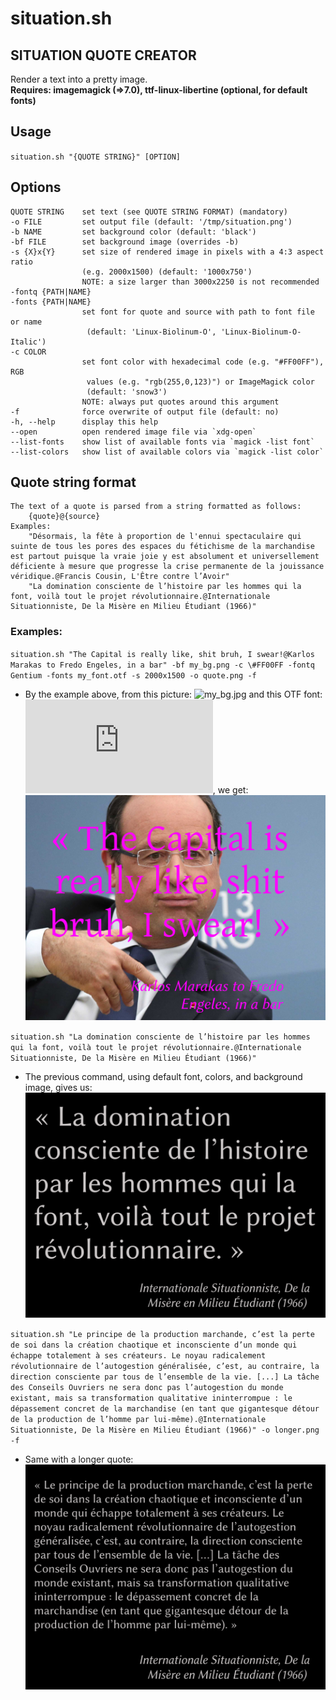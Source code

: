# situation.sh
## SITUATION QUOTE CREATOR

Render a text into a pretty image.  
**Requires: imagemagick (=>7.0), ttf-linux-libertine (optional, for default fonts)**

## Usage
`situation.sh "{QUOTE STRING}" [OPTION]`

## Options
    QUOTE STRING    set text (see QUOTE STRING FORMAT) (mandatory)
    -o FILE         set output file (default: '/tmp/situation.png')
    -b NAME         set background color (default: 'black')
    -bf FILE        set background image (overrides -b)
    -s {X}x{Y}      set size of rendered image in pixels with a 4:3 aspect ratio 
                    (e.g. 2000x1500) (default: '1000x750')
                    NOTE: a size larger than 3000x2250 is not recommended
    -fontq {PATH|NAME} 
    -fonts {PATH|NAME}
                    set font for quote and source with path to font file or name
                     (default: 'Linux-Biolinum-O', 'Linux-Biolinum-O-Italic')
    -c COLOR
                    set font color with hexadecimal code (e.g. "#FF00FF"), RGB
                     values (e.g. "rgb(255,0,123)") or ImageMagick color
                     (default: 'snow3')
                    NOTE: always put quotes around this argument
    -f              force overwrite of output file (default: no)
    -h, --help      display this help
    --open          open rendered image file via `xdg-open`
    --list-fonts    show list of available fonts via `magick -list font`
    --list-colors   show list of available colors via `magick -list color`

## Quote string format
    The text of a quote is parsed from a string formatted as follows:
        {quote}@{source}
    Examples:
        "Désormais, la fête à proportion de l'ennui spectaculaire qui suinte de tous les pores des espaces du fétichisme de la marchandise est partout puisque la vraie joie y est absolument et universellement déficiente à mesure que progresse la crise permanente de la jouissance véridique.@Francis Cousin, L'Être contre l’Avoir"
        "La domination consciente de l’histoire par les hommes qui la font, voilà tout le projet révolutionnaire.@Internationale Situationniste, De la Misère en Milieu Étudiant (1966)"

### Examples:

 `situation.sh "The Capital is really like, shit bruh, I swear!@Karlos Marakas to Fredo Engeles, in a bar" -bf my_bg.png -c \#FF00FF -fontq Gentium -fonts my_font.otf -s 2000x1500 -o quote.png -f`
 
 * By the example above, from this picture: ![my_bg.jpg](http://www.goldenmoustache.com/wp-content/uploads/2016/06/Hollande-Rap.jpg) 
 and this OTF font: ![direct link](https://github.com/ResponSySS/situation/raw/master/Test/LinuxBiolinumOItalic.otf), we get:
 ![quote.png](https://github.com/ResponSySS/situation/raw/master/Test/quote.png)

`situation.sh "La domination consciente de l’histoire par les hommes qui la font, voilà tout le projet révolutionnaire.@Internationale Situationniste, De la Misère en Milieu Étudiant (1966)"`

* The previous command, using default font, colors, and background image, gives us: ![situation-render.png](https://github.com/ResponSySS/situation/raw/master/Test/situation-render.png)

`situation.sh "Le principe de la production marchande, c’est la perte de soi dans la création chaotique et inconsciente d’un monde qui échappe totalement à ses créateurs. Le noyau radicalement révolutionnaire de l’autogestion généralisée, c’est, au contraire, la direction consciente par tous de l’ensemble de la vie. [...] La tâche des Conseils Ouvriers ne sera donc pas l’autogestion du monde existant, mais sa transformation qualitative ininterrompue : le dépassement concret de la marchandise (en tant que gigantesque détour de la production de l’homme par lui-même).@Internationale Situationniste, De la Misère en Milieu Étudiant (1966)" -o longer.png -f`

* Same with a longer quote: ![longer.png](https://github.com/ResponSySS/situation/raw/master/Test/longer.png)

